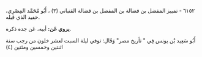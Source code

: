 ٦١٥٢ - تمييز المفضل بن فضالة بن المفضل بن فضالة القتباني (٣) ، أَبُو مُحَمَّد المِصْرِي، حفيد الذي قبله.

**يروي عَن:** أبيه، عَن جده ذكره.

أَبُو سَعِيد بْن يونس فِي " تأريخ مصر" وَقَال: توفي ليلة السبت لعشر خلون من رجب سنة اثنتين وخمسين ومئتين (٤)